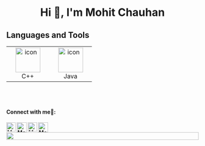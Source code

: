 <h1 align="center">Hi 👋, I'm Mohit Chauhan</h1>

## Languages and Tools

  <table align="center">
      <tr>
    </td>
    <td align="center" width="96">
        <img src="https://techstack-generator.vercel.app/cpp-icon.svg" alt="icon" width="65" height="65" />
      <br>C++
    </td>
    <td align="center" width="96">
        <img src="https://techstack-generator.vercel.app/java-icon.svg" alt="icon" width="65" height="65" />
      <br>Java
    </td>

</tr>
</table>
<br><br>
</tr>
</tr></tr>



<h4> Connect with me🤝: <h4>
  </hr>
  <a href="https://www.linkedin.com/in/mohit-chauhan-3a08a92a9/">
   <img align="left" alt= Mohit Chauhan | Linkedin" width="24px" src="https://www.vectorlogo.zone/logos/linkedin/linkedin-icon.svg" />
  </a>
  <a href="mailto:mohitchauhan4793@gmail.com">
    <img align="left" alt=" Mohit Chauhan | Gmail" width="26px" src="https://www.vectorlogo.zone/logos/gmail/gmail-icon.svg" />
  </a>
  <a href="https://www.instagram.com/mohit.chauhan3723/">
    <img align="left" alt=" Mohit Chauhan | Instagram" width="24px" src="https://www.vectorlogo.zone/logos/instagram/instagram-icon.svg" />
  </a>
   <a href="https://github.com/mohitchauhan331">
    <img align="left" alt=" Mohit Chauhan | Github" width="26px" src="https://www.vectorlogo.zone/logos/github/github-tile.svg" />
  </a>
  <br>


  <img src="https://i.imgur.com/dBaSKWF.gif" height="20" width="100%">
